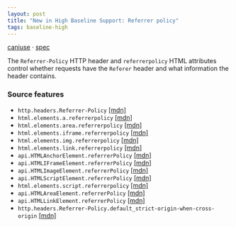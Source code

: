 ```yaml
---
layout: post
title: "New in High Baseline Support: Referrer policy"
tags: baseline-high
---
```


[caniuse](https://caniuse.com/?search=referrer-policy) · [spec](https://w3c.github.io/webappsec-referrer-policy/)

The `Referrer-Policy` HTTP header and `referrerpolicy` HTML attributes control whether requests have the `Referer` header and what information the header contains.

### Source features

- ``http.headers.Referrer-Policy`` [[mdn]](https://https://developer.mozilla.org/en-US/search?q=http.headers.Referrer-Policy)
- ``html.elements.a.referrerpolicy`` [[mdn]](https://https://developer.mozilla.org/en-US/search?q=html.elements.a.referrerpolicy)
- ``html.elements.area.referrerpolicy`` [[mdn]](https://https://developer.mozilla.org/en-US/search?q=html.elements.area.referrerpolicy)
- ``html.elements.iframe.referrerpolicy`` [[mdn]](https://https://developer.mozilla.org/en-US/search?q=html.elements.iframe.referrerpolicy)
- ``html.elements.img.referrerpolicy`` [[mdn]](https://https://developer.mozilla.org/en-US/search?q=html.elements.img.referrerpolicy)
- ``html.elements.link.referrerpolicy`` [[mdn]](https://https://developer.mozilla.org/en-US/search?q=html.elements.link.referrerpolicy)
- ``api.HTMLAnchorElement.referrerPolicy`` [[mdn]](https://https://developer.mozilla.org/en-US/search?q=api.HTMLAnchorElement.referrerPolicy)
- ``api.HTMLIFrameElement.referrerPolicy`` [[mdn]](https://https://developer.mozilla.org/en-US/search?q=api.HTMLIFrameElement.referrerPolicy)
- ``api.HTMLImageElement.referrerPolicy`` [[mdn]](https://https://developer.mozilla.org/en-US/search?q=api.HTMLImageElement.referrerPolicy)
- ``api.HTMLScriptElement.referrerPolicy`` [[mdn]](https://https://developer.mozilla.org/en-US/search?q=api.HTMLScriptElement.referrerPolicy)
- ``html.elements.script.referrerpolicy`` [[mdn]](https://https://developer.mozilla.org/en-US/search?q=html.elements.script.referrerpolicy)
- ``api.HTMLAreaElement.referrerPolicy`` [[mdn]](https://https://developer.mozilla.org/en-US/search?q=api.HTMLAreaElement.referrerPolicy)
- ``api.HTMLLinkElement.referrerPolicy`` [[mdn]](https://https://developer.mozilla.org/en-US/search?q=api.HTMLLinkElement.referrerPolicy)
- ``http.headers.Referrer-Policy.default_strict-origin-when-cross-origin`` [[mdn]](https://https://developer.mozilla.org/en-US/search?q=http.headers.Referrer-Policy.default_strict-origin-when-cross-origin)
